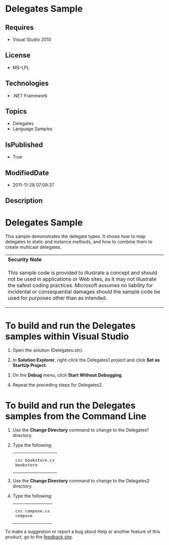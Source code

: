 # Delegates Sample
## Requires
* Visual Studio 2010
## License
* MS-LPL
## Technologies
* .NET Framework
## Topics
* Delegates
* Language Samples
## IsPublished
* True
## ModifiedDate
* 2011-11-28 07:09:37
## Description

<h1>
<h1>Delegates Sample</h1>
<div id="mainSection">
<div id="mainBody">
<div id="allHistory" class="saveHistory"></div>
<p></p>
<p>This sample demonstrates the delegate types. It shows how to map delegates to static and instance methods, and how to combine them to create multicast delegates.</p>
<div class="alert">
<table width="100%" cellspacing="0" cellpadding="0">
<tbody>
<tr>
<th align="left">Security Note </th>
</tr>
<tr>
<td>
<p>This sample code is provided to illustrate a concept and should not be used in applications or Web sites, as it may not illustrate the safest coding practices. Microsoft assumes no liability for incidental or consequential damages should the sample code
 be used for purposes other than as intended.</p>
</td>
</tr>
</tbody>
</table>
</div>
<h1 class="heading">To build and run the Delegates samples within Visual Studio</h1>
<div id="procedureSection1" class="section">
<ol>
<li>
<p>Open the solution (Delegates.sln).</p>
</li><li>
<p>In <b>Solution Explorer</b>, right-click the Delegates1 project and click <b>Set as StartUp Project</b>.</p>
</li><li>
<p>On the <b>Debug</b> menu, click <b>Start Without Debugging</b>.</p>
</li><li>
<p>Repeat the preceding steps for Delegates2.</p>
</li></ol>
</div>
<h1 class="heading">To build and run the Delegates samples from the Command Line</h1>
<div id="procedureSection2" class="section">
<ol>
<li>
<p>Use the <b>Change Directory</b> command to change to the Delegates1 directory.</p>
</li><li>
<p>Type the following: </p>
<div class="code"><span>
<table width="100%" cellspacing="0" cellpadding="0">
<tbody>
<tr>
<td colspan="2">
<pre>csc bookstore.cs
bookstore</pre>
</td>
</tr>
</tbody>
</table>
</span></div>
</li><li>
<p>Use the <b>Change Directory</b> command to change to the Delegates2 directory.</p>
</li><li>
<p>Type the following: </p>
<div class="code"><span>
<table width="100%" cellspacing="0" cellpadding="0">
<tbody>
<tr>
<td colspan="2">
<pre>csc compose.cs
compose</pre>
</td>
</tr>
</tbody>
</table>
</span></div>
</li></ol>
</div>
</div>
<div id="footer">
<div class="footerLine"></div>
To make a suggestion or report a bug about Help or another feature of this product, go to the
<a href="http://go.microsoft.com/fwlink/?LinkId=9790442">feedback site</a>. </div>
</div>
</h1>
